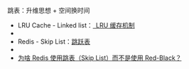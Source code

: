 

跳表：升维思想 + 空间换时间

- LRU Cache - Linked list：[ LRU 缓存机制](http://leetcode-cn.com/problems/lru-cache)
- 
- Redis - Skip List：[跳跃表](http://redisbook.readthedocs.io/en/latest/internal-datastruct/skiplist.html)
- 
- [为啥 Redis 使用跳表（Skip      List）而不是使用 Red-Black？](http://www.zhihu.com/question/20202931)

